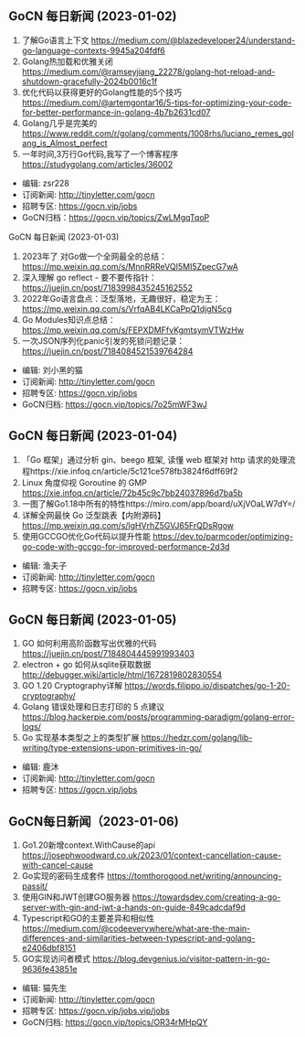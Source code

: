 ## GoCN 每日新闻 (2023-01-02)

1. 了解Go语言上下文 https://medium.com/@blazedeveloper24/understand-go-language-contexts-9945a204fdf6
2. Golang热加载和优雅关闭 https://medium.com/@ramseyjiang_22278/golang-hot-reload-and-shutdown-gracefully-2024b0016c1f
3. 优化代码以获得更好的Golang性能的5个技巧 https://medium.com/@artemgontar16/5-tips-for-optimizing-your-code-for-better-performance-in-golang-4b7b2631cd07
4. Golang几乎是完美的 https://www.reddit.com/r/golang/comments/1008rhs/luciano_remes_golang_is_Almost_perfect
5. 一年时间,3万行Go代码,我写了一个博客程序 https://studygolang.com/articles/36002

- 编辑: zsr228
- 订阅新闻: http://tinyletter.com/gocn
- 招聘专区: https://gocn.vip/jobs
- GoCN归档：https://gocn.vip/topics/ZwLMgqTqoP


GoCN 每日新闻 (2023-01-03)
1. 2023年了 对Go做一个全网最全的总结： https://mp.weixin.qq.com/s/MnnRRReVQI5MI5ZpecG7wA
2. 深入理解 go reflect - 要不要传指针： https://juejin.cn/post/7183998435245162552
3. 2022年Go语言盘点：泛型落地，无趣很好，稳定为王： https://mp.weixin.qq.com/s/VrfqAB4LKCaPpQ1djgN5cg
4. Go Modules知识点总结： https://mp.weixin.qq.com/s/FEPXDMFfvKgmtsymVTWzHw
5. 一次JSON序列化panic引发的死锁问题记录： https://juejin.cn/post/7184084521539764284

- 编辑: 刘小黑的猫
- 订阅新闻: http://tinyletter.com/gocn
- 招聘专区: https://gocn.vip/jobs
- GoCN归档: https://gocn.vip/topics/7o25mWF3wJ


## GoCN 每日新闻 (2023-01-04)
1. 「Go 框架」通过分析 gin、beego 框架, 读懂 web 框架对 http 请求的处理流程https://xie.infoq.cn/article/5c121ce578fb3824f6dff69f2
2. Linux 角度仰视 Goroutine 的 GMP https://xie.infoq.cn/article/72b45c9c7bb24037896d7ba5b
3. 一图了解Go1.18中所有的特性https://miro.com/app/board/uXjVOaLW7dY=/
4. 详解全网最快 Go 泛型跳表【内附源码】https://mp.weixin.qq.com/s/lgHVrhZ5GVJ65FrQDsRgow
5. 使用GCCGO优化Go代码以提升性能 https://dev.to/parmcoder/optimizing-go-code-with-gccgo-for-improved-performance-2d3d

- 编辑: 渔夫子
- 订阅新闻: http://tinyletter.com/gocn
- 招聘专区: https://gocn.vip/jobs


## GoCN 每日新闻 (2023-01-05)
1. GO 如何利用高阶函数写出优雅的代码
https://juejin.cn/post/7184804445991993403
2. electron + go 如何从sqlite获取数据 http://debugger.wiki/article/html/1672819802830554
3. GO 1.20 Cryptography详解 https://words.filippo.io/dispatches/go-1-20-cryptography/
4. Golang 错误处理和日志打印的 5 点建议 https://blog.hackerpie.com/posts/programming-paradigm/golang-error-logs/
5. Go 实现基本类型之上的类型扩展 https://hedzr.com/golang/lib-writing/type-extensions-upon-primitives-in-go/

- 编辑: 鹿沐
- 订阅新闻: http://tinyletter.com/gocn
- 招聘专区: https://gocn.vip/jobs

## GoCN每日新闻（2023-01-06)
1. Go1.20新增context.WithCause的api https://josephwoodward.co.uk/2023/01/context-cancellation-cause-with-cancel-cause
2. Go实现的密码生成套件 https://tomthorogood.net/writing/announcing-passit/
3. 使用GIN和JWT创建GO服务器 https://towardsdev.com/creating-a-go-server-with-gin-and-jwt-a-hands-on-guide-849cadcdaf9d
4. Typescript和GO的主要差异和相似性 https://medium.com/@codeeverywhere/what-are-the-main-differences-and-similarities-between-typescript-and-golang-e2406dbf8151
5. GO实现访问者模式 https://blog.devgenius.io/visitor-pattern-in-go-9636fe43851e

- 编辑: 猫先生
- 订阅新闻: http://tinyletter.com/gocn
- 招聘专区: https://gocn.vip/jobs.vip/jobs
- GoCN归档: https://gocn.vip/topics/OR34rMHpQY
